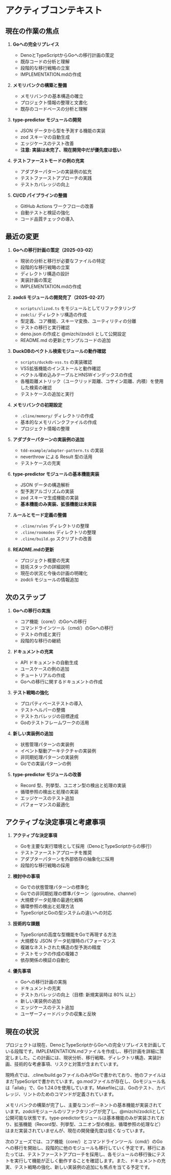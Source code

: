 # アクティブコンテキスト

## 現在の作業の焦点

1. **Goへの完全リプレイス**
   - DenoとTypeScriptからGoへの移行計画の策定
   - 既存コードの分析と理解
   - 段階的な移行戦略の立案
   - IMPLEMENTATION.mdの作成

2. **メモリバンクの構築と整備**
   - メモリバンクの基本構造の確立
   - プロジェクト情報の整理と文書化
   - 既存のコードベースの分析と理解

3. **type-predictor モジュールの開発**
   - JSON データから型を予測する機能の実装
   - zod スキーマの自動生成
   - エッジケースのテスト改善
   - **注意: 実装は未完了、現在開発中だが優先度は低い**

4. **テストファーストモードの例の充実**
   - アダプターパターンの実装例の拡充
   - テストファーストアプローチの実践
   - テストカバレッジの向上

5. **CI/CD パイプラインの整備**
   - GitHub Actions ワークフローの改善
   - 自動テストと検証の強化
   - コード品質チェックの導入

## 最近の変更

1. **Goへの移行計画の策定（2025-03-02）**
   - 現状の分析と移行が必要なファイルの特定
   - 段階的な移行戦略の立案
   - ディレクトリ構造の設計
   - 実装計画の策定
   - IMPLEMENTATION.mdの作成

2. **zodcli モジュールの開発完了（2025-02-27）**
   - `scripts/clizod.ts` をモジュールとしてリファクタリング
   - `zodcli/` ディレクトリ構造の作成
   - 型定義、コア機能、スキーマ変換、ユーティリティの分離
   - テストの移行と実行確認
   - deno.json の作成と @mizchi/zodcli として公開設定
   - README.md の更新とサンプルコードの追加

3. **DuckDBのベクトル検索モジュールの動作確認**
   - `scripts/duckdb-vss.ts` の実装確認
   - VSS拡張機能のインストールと動作確認
   - ベクトル埋め込みテーブルとHNSWインデックスの作成
   - 各種距離メトリック（ユークリッド距離、コサイン距離、内積）を使用した検索の確認
   - テストケースの追加と実行

4. **メモリバンクの初期設定**
   - `.cline/memory/` ディレクトリの作成
   - 基本的なメモリバンクファイルの作成
   - プロジェクト情報の整理

5. **アダプターパターンの実装例の追加**
   - `tdd-example/adapter-pattern.ts` の実装
   - neverthrow による Result 型の活用
   - テストケースの充実

6. **type-predictor モジュールの基本機能実装**
   - JSON データの構造解析
   - 型予測アルゴリズムの実装
   - zod スキーマ生成機能の実装
   - **基本機能のみ実装、拡張機能は未実装**

7. **ルールとモード定義の整備**
   - `.cline/rules` ディレクトリの整理
   - `.cline/roomodes` ディレクトリの整理
   - `.cline/build.go` スクリプトの改善

8. **README.mdの更新**
   - プロジェクト概要の充実
   - 技術スタックの詳細説明
   - 現在の状況と今後の計画の明確化
   - zodcli モジュールの情報追加

## 次のステップ

1. **Goへの移行の実施**
   - コア機能（core/）のGoへの移行
   - コマンドラインツール（cmd/）のGoへの移行
   - テストの作成と実行
   - 段階的な移行の継続

2. **ドキュメントの充実**
   - API ドキュメントの自動生成
   - ユースケースの例の追加
   - チュートリアルの作成
   - Goへの移行に関するドキュメントの作成

3. **テスト戦略の強化**
   - プロパティベーステストの導入
   - テストヘルパーの整備
   - テストカバレッジの目標達成
   - Goのテストフレームワークの活用

4. **新しい実装例の追加**
   - 状態管理パターンの実装例
   - イベント駆動アーキテクチャの実装例
   - 非同期処理パターンの実装例
   - Goでの実装パターンの例

5. **type-predictor モジュールの改善**
   - Record 型、列挙型、ユニオン型の検出と処理の実装
   - 循環参照の検出と処理の実装
   - エッジケースのテスト追加
   - パフォーマンスの最適化

## アクティブな決定事項と考慮事項

1. **アクティブな決定事項**
   - Goを主要な実行環境として採用（DenoとTypeScriptからの移行）
   - テストファーストアプローチを推奨
   - アダプターパターンを外部依存の抽象化に採用
   - 段階的な移行戦略の採用

2. **検討中の事項**
   - Goでの状態管理パターンの標準化
   - Goでの非同期処理の標準パターン（goroutine、channel）
   - 大規模データ処理の最適化戦略
   - 循環参照の検出と処理方法
   - TypeScriptとGoの型システムの違いへの対応

3. **技術的な課題**
   - TypeScriptの高度な型機能をGoで再現する方法
   - 大規模な JSON データ処理時のパフォーマンス
   - 複雑なネストされた構造の型予測の精度
   - テストモックの作成の複雑さ
   - 依存関係の検証の自動化

4. **優先事項**
   - Goへの移行計画の実施
   - ドキュメントの充実
   - テストカバレッジの向上（目標: 新規実装時は 80% 以上）
   - 新しい実装例の追加
   - エッジケースのテスト追加
   - ユーザーフィードバックの収集と反映

## 現在の状況

プロジェクトは現在、DenoとTypeScriptからGoへの完全リプレイスを計画している段階です。IMPLEMENTATION.mdファイルを作成し、移行計画を詳細に策定しました。この計画には、現状分析、移行戦略、ディレクトリ構造、実装計画、技術的な考慮事項、リスクと対策が含まれています。

現時点では、.cline/build.goファイルのみがGoで書かれており、他のファイルはまだTypeScriptで書かれています。go.modファイルが存在し、Goモジュール名は「ailab」で、Go 1.24.0を使用しています。Makefileには、Goのテスト、カバレッジ、リントのためのコマンドが定義されています。

メモリバンクの構築が完了し、主要なコンポーネントの基本機能が実装されています。zodcliモジュールのリファクタリングが完了し、@mizchi/zodcliとして公開可能な状態です。type-predictorモジュールは基本機能のみが実装されており、拡張機能（Record型、列挙型、ユニオン型の検出、循環参照の処理など）はまだ実装されていませんが、現在の開発優先度は低くなっています。

次のフェーズでは、コア機能（core/）とコマンドラインツール（cmd/）のGoへの移行を開始し、段階的に他のモジュールも移行していく予定です。移行にあたっては、テストファーストアプローチを採用し、各モジュールの移行後にテストを実行して機能が正しく動作することを確認します。また、ドキュメントの充実、テスト戦略の強化、新しい実装例の追加にも焦点を当てる予定です。
